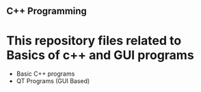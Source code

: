 ## C++ Programming 

# This repository files related to Basics of c++ and GUI programs

* Basic C++ programs
* QT Programs (GUI Based)
